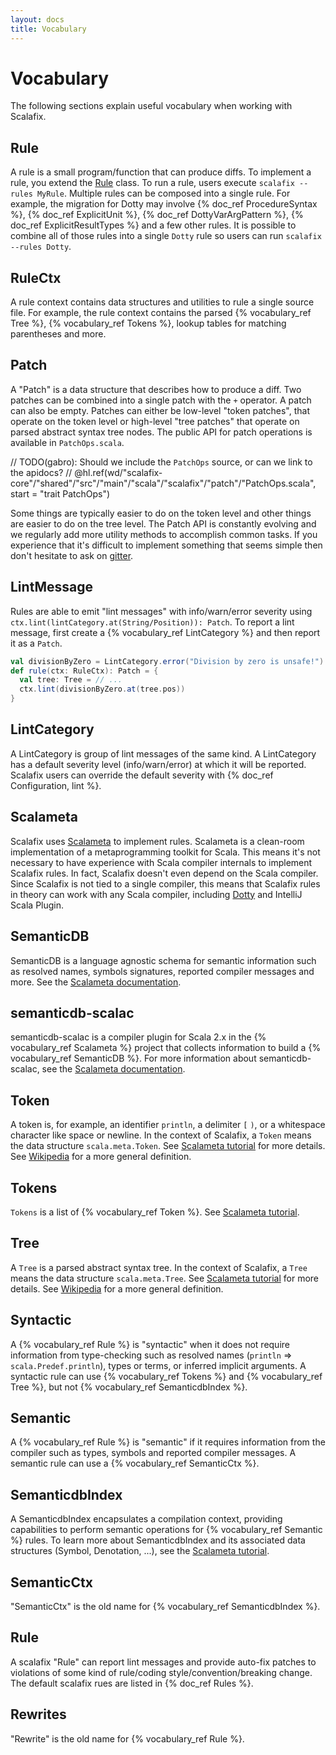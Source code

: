```yaml
---
layout: docs
title: Vocabulary
---
```


# Vocabulary
The following sections explain useful vocabulary when working with Scalafix.

## Rule
A rule is a small program/function that can produce diffs.
To implement a rule, you extend the
[Rule](https://github.com/scalacenter/scalafix/blob/master/scalafix-core/src/main/scala/scalafix/rule/Rule.scala)
class.
To run a rule, users execute `scalafix --rules MyRule`.
Multiple rules can be composed into a single rule.
For example, the migration for Dotty may involve {% doc_ref ProcedureSyntax %},
{% doc_ref ExplicitUnit %}, {% doc_ref DottyVarArgPattern %}, {% doc_ref ExplicitResultTypes %} and a few other rules. It is possible to combine all of those rules into a single `Dotty` rule so users can run `scalafix --rules Dotty`.

## RuleCtx
A rule context contains data structures and utilities to rule a single
source file. For example, the rule context contains the parsed {% vocabulary_ref Tree %},
{% vocabulary_ref Tokens %}, lookup tables for matching parentheses and more.

## Patch
A "Patch" is a data structure that describes how to produce a diff.
Two patches can be combined into a single patch with the `+` operator.
A patch can also be empty. Patches can either be low-level "token patches",
that operate on the token level or high-level "tree patches" that operate
on parsed abstract syntax tree nodes. The public API for patch
operations is available in `PatchOps.scala`.

// TODO(gabro): Should we include the `PatchOps` source, or can we link to the apidocs?
// @hl.ref(wd/"scalafix-core"/"shared"/"src"/"main"/"scala"/"scalafix"/"patch"/"PatchOps.scala", start = "trait PatchOps")

Some things are typically easier to do on the token level and other
things are easier to do on the tree level.
The Patch API is constantly evolving and we regularly add more
utility methods to accomplish common tasks.
If you experience that it's difficult to implement something that
seems simple then don't hesitate to ask on [gitter](javascript:window.gitter.chat.defaultChat.toggleChat(true)).

## LintMessage
Rules are able to emit "lint messages" with info/warn/error severity
using `ctx.lint(lintCategory.at(String/Position)): Patch`.
To report a lint message, first create a {% vocabulary_ref LintCategory %} and then report it as a `Patch`.

```scala
val divisionByZero = LintCategory.error("Division by zero is unsafe!")
def rule(ctx: RuleCtx): Patch = {
  val tree: Tree = // ...
  ctx.lint(divisionByZero.at(tree.pos))
}
```

## LintCategory
A LintCategory is group of lint messages of the same kind.
A LintCategory has a default severity level (info/warn/error) at which
it will be reported. Scalafix users can override the default severity
with {% doc_ref Configuration, lint %}.

## Scalameta
Scalafix uses [Scalameta](http://scalameta.org/) to implement
rules.
Scalameta is a clean-room implementation of a metaprogramming toolkit for Scala.
This means it's not necessary to have experience with Scala compiler internals
to implement Scalafix rules.
In fact, Scalafix doesn't even depend on the Scala compiler.
Since Scalafix is not tied to a single compiler, this means that Scalafix
rules in theory can work with any Scala compiler, including [Dotty](http://dotty.epfl.ch/) and
IntelliJ Scala Plugin.

## SemanticDB
SemanticDB is a language agnostic schema for semantic information such
as resolved names, symbols signatures, reported compiler messages
and more. See the [Scalameta documentation](http://scalameta.org/tutorial/#SemanticDB).

## semanticdb-scalac
semanticdb-scalac is a compiler plugin for Scala 2.x in the {% vocabulary_ref Scalameta %} project
that collects information to build a {% vocabulary_ref SemanticDB %}.
For more information about semanticdb-scalac, see
the [Scalameta documentation](http://scalameta.org/tutorial/#semanticdb-scalac).

## Token
A token is, for example, an identifier `println`, a delimiter `[` `)`, or a whitespace character like space or newline.
In the context of Scalafix, a `Token` means the data structure `scala.meta.Token`.
See [Scalameta tutorial](http://scalameta.org/tutorial/#Tokens) for more details.
See [Wikipedia](https://en.wikipedia.org/wiki/Lexical_analysis#Token) for a more general definition.

## Tokens
`Tokens` is a list of {% vocabulary_ref Token %}.
See [Scalameta tutorial](http://scalameta.org/tutorial/#Tokens).

## Tree
A `Tree` is a parsed abstract syntax tree.
In the context of Scalafix, a `Tree` means the data structure `scala.meta.Tree`.
See [Scalameta tutorial](http://scalameta.org/tutorial/#Trees) for more details.
See [Wikipedia](https://en.wikipedia.org/wiki/Abstract_syntax_tree) for a more general definition.

## Syntactic
A {% vocabulary_ref Rule %} is "syntactic" when it does not require information
from type-checking such as resolved names (`println` => `scala.Predef.println`),
types or terms, or inferred implicit arguments.
A syntactic rule can use {% vocabulary_ref Tokens %} and {% vocabulary_ref Tree %}, but not {% vocabulary_ref SemanticdbIndex %}.

## Semantic
A {% vocabulary_ref Rule %} is "semantic" if it requires information from the compiler
such as types, symbols and reported compiler messages.
A semantic rule can use a {% vocabulary_ref SemanticCtx %}.

## SemanticdbIndex
A SemanticdbIndex encapsulates a compilation context, providing
capabilities to perform semantic operations for {% vocabulary_ref Semantic %} rules.
To learn more about SemanticdbIndex and its associated data structures (Symbol, Denotation, ...),
see the [Scalameta tutorial](http://scalameta.org/tutorial/#Mirror).

## SemanticCtx
"SemanticCtx" is the old name for {% vocabulary_ref SemanticdbIndex %}.

## Rule
A scalafix "Rule" can report lint messages and provide auto-fix patches
to violations of some kind of rule/coding style/convention/breaking change.
The default scalafix rues are listed in {% doc_ref Rules %}.

## Rewrites
"Rewrite" is the old name for {% vocabulary_ref Rule %}.

